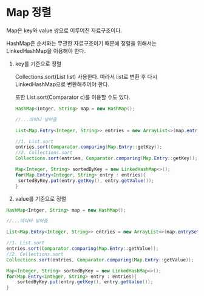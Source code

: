 # Map 정렬

Map은 key와 value 쌍으로 이루어진 자료구조이다.

HashMap은 순서와는 무관한 자료구조이기 때문에 정렬을 위해서는 LinkedHashMap을 이용해야 한다.

1. key를 기준으로 정렬

   Collections.sort(List list) 사용한다. 따라서 list로 변환 후 다시 LinkedHashMap으로 변환해주어야 한다.

   또한 List.sort(Comparator c)를 이용할 수도 있다.

   ```java
   HashMap<Intger, String> map = new HashMap();
   
   //...데이터 넣어줌
   
   List<Map.Entry<Integer, String>> entries = new ArrayList<>(map.entrySet());
   
   //1. List.sort
   entries.sort(Comparator.comparing(Map.Entry::getKey));
   //2. Collections.sort
   Collections.sort(entries, Comparator.comparing(Map.Entry::getKey));
   
   Map<Integer, String> sortedByKey = new LinkedHashMap<>();
   for(Map.Entry<Integer, String> entry : entries){
   	sortedByKey.put(entry.getKey(), entry.getValue());
   }
   ```

   

2. value를 기준으로 정렬

```java
HashMap<Intger, String> map = new HashMap();

//...데이터 넣어줌

List<Map.Entry<Integer, String>> entries = new ArrayList<>(map.entrySet());

//1. List.sort
entries.sort(Comparator.comparing(Map.Entry::getValue));
//2. Collections.sort
Collections.sort(entries, Comparator.comparing(Map.Entry::getValue));

Map<Integer, String> sortedByKey = new LinkedHashMap<>();
for(Map.Entry<Integer, String> entry : entries){
	sortedByKey.put(entry.getKey(), entry.getValue());
}	
```

